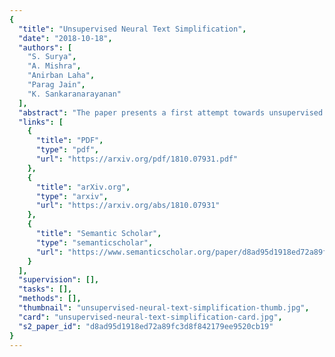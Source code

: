 ```yaml
---
{
  "title": "Unsupervised Neural Text Simplification",
  "date": "2018-10-18",
  "authors": [
    "S. Surya",
    "A. Mishra",
    "Anirban Laha",
    "Parag Jain",
    "K. Sankaranarayanan"
  ],
  "abstract": "The paper presents a first attempt towards unsupervised neural text simplification that relies only on unlabeled text corpora. The core framework is composed of a shared encoder and a pair of attentional-decoders and gains knowledge of simplification through discrimination based-losses and denoising. The framework is trained using unlabeled text collected from en-Wikipedia dump. Our analysis (both quantitative and qualitative involving human evaluators) on a public test data shows that the proposed model can perform text-simplification at both lexical and syntactic levels, competitive to existing supervised methods. Addition of a few labelled pairs also improves the performance further.",
  "links": [
    {
      "title": "PDF",
      "type": "pdf",
      "url": "https://arxiv.org/pdf/1810.07931.pdf"
    },
    {
      "title": "arXiv.org",
      "type": "arxiv",
      "url": "https://arxiv.org/abs/1810.07931"
    },
    {
      "title": "Semantic Scholar",
      "type": "semanticscholar",
      "url": "https://www.semanticscholar.org/paper/d8ad95d1918ed72a89fc3d8f842179ee9520cb19"
    }
  ],
  "supervision": [],
  "tasks": [],
  "methods": [],
  "thumbnail": "unsupervised-neural-text-simplification-thumb.jpg",
  "card": "unsupervised-neural-text-simplification-card.jpg",
  "s2_paper_id": "d8ad95d1918ed72a89fc3d8f842179ee9520cb19"
}
---
```


